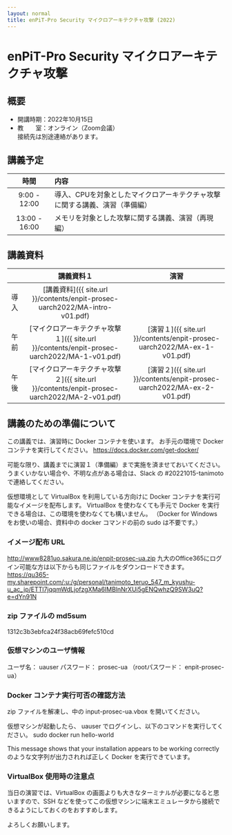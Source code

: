 ```yaml
---
layout: normal
title: enPiT-Pro Security マイクロアーキテクチャ攻撃 (2022)
---
```


# enPiT-Pro Security マイクロアーキテクチャ攻撃

## 概要

- 開講時期：2022年10月15日
- 教　　室：オンライン（Zoom会議）  
  接続先は別途連絡があります。

## 講義予定

|時間|内容|
|:--:|:---|
| 9:00 - 12:00|導入、CPUを対象としたマイクロアーキテクチャ攻撃に関する講義、演習（準備編）|
|13:00 - 16:00|メモリを対象とした攻撃に関する講義、演習（再現編）|

## 講義資料

||講義資料１|演習|
|:-:|:-:|:-:|
|導入|[講義資料]({{ site.url }}/contents/enpit-prosec-uarch2022/MA-intro-v01.pdf)||
|午前|[マイクロアーキテクチャ攻撃１]({{ site.url }}/contents/enpit-prosec-uarch2022/MA-1-v01.pdf)|[演習１]({{ site.url }}/contents/enpit-prosec-uarch2022/MA-ex-1-v01.pdf)|
|午後|[マイクロアーキテクチャ攻撃２]({{ site.url }}/contents/enpit-prosec-uarch2022/MA-2-v01.pdf)|[演習２]({{ site.url }}/contents/enpit-prosec-uarch2022/MA-ex-2-v01.pdf)|

## 講義のための準備について
この講義では、演習時に Docker コンテナを使います。
お手元の環境で Docker コンテナを実行してください。
https://docs.docker.com/get-docker/

可能な限り、講義までに演習１（準備編）まで実施を済ませておいてください。
うまくいかない場合や、不明な点がある場合は、Slack の #20221015-tanimoto で連絡してください。

仮想環境として VirtualBox を利用している方向けに Docker コンテナを実行可能なイメージを配布します。
VirtualBox を使わなくても手元で Docker を実行できる場合は、この環境を使わなくても構いません。
（Docker for Windows をお使いの場合、資料中の docker コマンドの前の sudo は不要です。）

### イメージ配布 URL
http://www8281uo.sakura.ne.jp/enpit-prosec-ua.zip
九大のOffice365にログイン可能な方は以下からも同じファイルをダウンロードできます。
https://qu365-my.sharepoint.com/:u:/g/personal/tanimoto_teruo_547_m_kyushu-u_ac_jp/ETTl7jqqmWdLjofzgXMa6IMBlnNrXUi5gENQwhzQ9SW3uQ?e=dYn91N

### zip ファイルの md5sum
1312c3b3ebfca24f38acb69fefc510cd

### 仮想マシンのユーザ情報
ユーザ名： uauser
パスワード： prosec-ua
（rootパスワード： enpit-prosec-ua）

### Docker コンテナ実行可否の確認方法
zip ファイルを解凍し、中の input-prosec-ua.vbox を開いてください。

仮想マシンが起動したら、 uauser でログインし、以下のコマンドを実行してください。
sudo docker run hello-world

This message shows that your installation appears to be working correctly
のような文字列が出力されれば正しく Docker を実行できています。

### VirtualBox 使用時の注意点
当日の演習では、VirtualBox の画面よりも大きなターミナルが必要になると思いますので、SSH などを使ってこの仮想マシンに端末エミュレータから接続できるようにしておくのをおすすめします。

よろしくお願いします。
